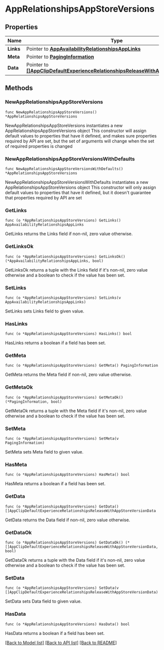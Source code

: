# AppRelationshipsAppStoreVersions

## Properties

Name | Type | Description | Notes
------------ | ------------- | ------------- | -------------
**Links** | Pointer to [**AppAvailabilityRelationshipsAppLinks**](AppAvailabilityRelationshipsAppLinks.md) |  | [optional] 
**Meta** | Pointer to [**PagingInformation**](PagingInformation.md) |  | [optional] 
**Data** | Pointer to [**[]AppClipDefaultExperienceRelationshipsReleaseWithAppStoreVersionData**](AppClipDefaultExperienceRelationshipsReleaseWithAppStoreVersionData.md) |  | [optional] 

## Methods

### NewAppRelationshipsAppStoreVersions

`func NewAppRelationshipsAppStoreVersions() *AppRelationshipsAppStoreVersions`

NewAppRelationshipsAppStoreVersions instantiates a new AppRelationshipsAppStoreVersions object
This constructor will assign default values to properties that have it defined,
and makes sure properties required by API are set, but the set of arguments
will change when the set of required properties is changed

### NewAppRelationshipsAppStoreVersionsWithDefaults

`func NewAppRelationshipsAppStoreVersionsWithDefaults() *AppRelationshipsAppStoreVersions`

NewAppRelationshipsAppStoreVersionsWithDefaults instantiates a new AppRelationshipsAppStoreVersions object
This constructor will only assign default values to properties that have it defined,
but it doesn't guarantee that properties required by API are set

### GetLinks

`func (o *AppRelationshipsAppStoreVersions) GetLinks() AppAvailabilityRelationshipsAppLinks`

GetLinks returns the Links field if non-nil, zero value otherwise.

### GetLinksOk

`func (o *AppRelationshipsAppStoreVersions) GetLinksOk() (*AppAvailabilityRelationshipsAppLinks, bool)`

GetLinksOk returns a tuple with the Links field if it's non-nil, zero value otherwise
and a boolean to check if the value has been set.

### SetLinks

`func (o *AppRelationshipsAppStoreVersions) SetLinks(v AppAvailabilityRelationshipsAppLinks)`

SetLinks sets Links field to given value.

### HasLinks

`func (o *AppRelationshipsAppStoreVersions) HasLinks() bool`

HasLinks returns a boolean if a field has been set.

### GetMeta

`func (o *AppRelationshipsAppStoreVersions) GetMeta() PagingInformation`

GetMeta returns the Meta field if non-nil, zero value otherwise.

### GetMetaOk

`func (o *AppRelationshipsAppStoreVersions) GetMetaOk() (*PagingInformation, bool)`

GetMetaOk returns a tuple with the Meta field if it's non-nil, zero value otherwise
and a boolean to check if the value has been set.

### SetMeta

`func (o *AppRelationshipsAppStoreVersions) SetMeta(v PagingInformation)`

SetMeta sets Meta field to given value.

### HasMeta

`func (o *AppRelationshipsAppStoreVersions) HasMeta() bool`

HasMeta returns a boolean if a field has been set.

### GetData

`func (o *AppRelationshipsAppStoreVersions) GetData() []AppClipDefaultExperienceRelationshipsReleaseWithAppStoreVersionData`

GetData returns the Data field if non-nil, zero value otherwise.

### GetDataOk

`func (o *AppRelationshipsAppStoreVersions) GetDataOk() (*[]AppClipDefaultExperienceRelationshipsReleaseWithAppStoreVersionData, bool)`

GetDataOk returns a tuple with the Data field if it's non-nil, zero value otherwise
and a boolean to check if the value has been set.

### SetData

`func (o *AppRelationshipsAppStoreVersions) SetData(v []AppClipDefaultExperienceRelationshipsReleaseWithAppStoreVersionData)`

SetData sets Data field to given value.

### HasData

`func (o *AppRelationshipsAppStoreVersions) HasData() bool`

HasData returns a boolean if a field has been set.


[[Back to Model list]](../README.md#documentation-for-models) [[Back to API list]](../README.md#documentation-for-api-endpoints) [[Back to README]](../README.md)


